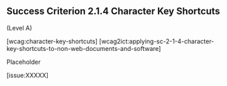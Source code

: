 ## Success Criterion 2.1.4 Character Key Shortcuts

(Level A)

[wcag:character-key-shortcuts]
[wcag2ict:applying-sc-2-1-4-character-key-shortcuts-to-non-web-documents-and-software]

Placeholder

[issue:XXXXX]
